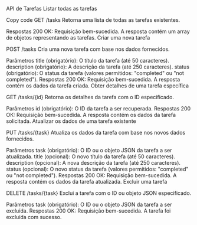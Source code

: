 API de Tarefas
Listar todas as tarefas

Copy code
GET /tasks
Retorna uma lista de todas as tarefas existentes.

Respostas
200 OK: Requisição bem-sucedida. A resposta contém um array de objetos representando as tarefas.
Criar uma nova tarefa

POST /tasks
Cria uma nova tarefa com base nos dados fornecidos.

Parâmetros
title (obrigatório): O título da tarefa (até 50 caracteres).
description (obrigatório): A descrição da tarefa (até 250 caracteres).
status (obrigatório): O status da tarefa (valores permitidos: "completed" ou "not completed").
Respostas
200 OK: Requisição bem-sucedida. A resposta contém os dados da tarefa criada.
Obter detalhes de uma tarefa específica

GET /tasks/{id}
Retorna os detalhes da tarefa com o ID especificado.

Parâmetros
id (obrigatório): O ID da tarefa a ser recuperada.
Respostas
200 OK: Requisição bem-sucedida. A resposta contém os dados da tarefa solicitada.
Atualizar os dados de uma tarefa existente

PUT /tasks/{task}
Atualiza os dados da tarefa com base nos novos dados fornecidos.

Parâmetros
task (obrigatório): O ID ou o objeto JSON da tarefa a ser atualizada.
title (opcional): O novo título da tarefa (até 50 caracteres).
description (opcional): A nova descrição da tarefa (até 250 caracteres).
status (opcional): O novo status da tarefa (valores permitidos: "completed" ou "not completed").
Respostas
200 OK: Requisição bem-sucedida. A resposta contém os dados da tarefa atualizada.
Excluir uma tarefa

DELETE /tasks/{task}
Exclui a tarefa com o ID ou objeto JSON especificado.

Parâmetros
task (obrigatório): O ID ou o objeto JSON da tarefa a ser excluída.
Respostas
200 OK: Requisição bem-sucedida. A tarefa foi excluída com sucesso.
